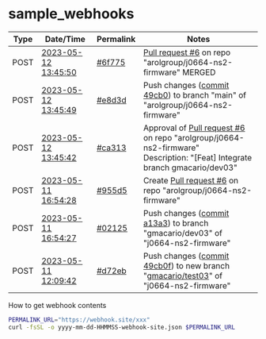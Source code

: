 # sample_webhooks

Type | Date/Time | Permalink | Notes
-----|-----------|------|--------------
POST | [2023-05-12 13:45:50](2023-05-12-134550-webhook-site.json) | [#6f775](https://webhook.site/token/8dbfa1bc-03ff-46e4-a638-a6f7503e7334/request/6f775d81-43dc-4c28-86ab-9f667a9bb004/1) | [Pull request #6](https://bitbucket.org/arolgroup/j0664-ns2-firmware/pull-requests/6) on repo  "arolgroup/j0664-ns2-firmware" MERGED
POST | [2023-05-12 13:45:49](2023-05-12-134549-webhook-site.json) | [#e8d3d](https://webhook.site/token/8dbfa1bc-03ff-46e4-a638-a6f7503e7334/request/e8d3d556-14eb-41f1-abf5-e2ee03d15ab5/1) | Push changes ([commit 49cb0](https://bitbucket.org/arolgroup/j0664-ns2-firmware/commits/49cb0fd6590af14dbfb717d0e801f325362af5d9)) to branch "main" of "arolgroup/j0664-ns2-firmware"
POST | [2023-05-12 13:45:42](2023-05-12-134542-webhook-site.json) | [#ca313](https://webhook.site/#/8dbfa1bc-03ff-46e4-a638-a6f7503e7334/ca313f4f-715c-44a0-8416-810eb48d990e/1) | Approval of [Pull request #6](https://bitbucket.org/arolgroup/j0664-ns2-firmware/pull-requests/6) on repo "arolgroup/j0664-ns2-firmware"<br>Description: "[Feat] Integrate branch gmacario/dev03"
POST | [2023-05-11 16:54:28](2023-05-11-165428-webhook-site.json) | [#955d5](https://webhook.site/#/8dbfa1bc-03ff-46e4-a638-a6f7503e7334/955d568f-b6c4-4cbd-865d-96e98f9de22d/1) | Create [Pull request #6](https://bitbucket.org/arolgroup/j0664-ns2-firmware/pull-requests/6) on repo "arolgroup/j0664-ns2-firmware"
POST | [2023-05-11 16:54:27](2023-05-11-165427-webhook-site.json) | [#02125](https://webhook.site/#/8dbfa1bc-03ff-46e4-a638-a6f7503e7334/02125c1b-de30-451e-bb22-c206ba7aef57/1) | Push changes ([commit a13a3](https://bitbucket.org/arolgroup/j0664-ns2-firmware/commits/a13a36d2655a635df8a672f61b07fc3f1df25730)) to branch "gmacario/dev03" of "j0664-ns2-firmware"
POST | [2023-05-11 12:09:42](2023-05-11-120942-webhook-site.json) | [#d72eb](https://webhook.site/#/8dbfa1bc-03ff-46e4-a638-a6f7503e7334/d72eb8bd-0e82-4d28-ad51-51e56496f47b/1) | Push changes ([commit 49cb0f](https://bitbucket.org/arolgroup/j0664-ns2-firmware/commits/49cb0fd6590af14dbfb717d0e801f325362af5d9)) to new branch "[gmacario/test03](https://bitbucket.org/arolgroup/j0664-ns2-firmware/branch/gmacario/test03)" of "j0664-ns2-firmware"

How to get webhook contents

```bash
PERMALINK_URL="https://webhook.site/xxx"
curl -fsSL -o yyyy-mm-dd-HHMMSS-webhook-site.json $PERMALINK_URL
```

<!-- EOF -->